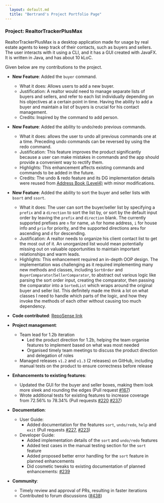 ```yaml
---
  layout: default.md
  title: "Bertrand's Project Portfolio Page"
---
```


### Project: RealtorTrackerPlusMax

RealtorTrackerPlusMax is a desktop application made for usage by real estate agents to keep track of their contacts, 
such as buyers and sellers. The user interacts with it using a CLI, and it has a GUI created with JavaFX. 
It is written in Java, and has about 10 kLoC.

Given below are my contributions to the project.

* **New Feature**: Added the `buyer` command.
  * What it does: Allows users to add a new buyer.
  * Justification: A realtor would need to manage separate lists of buyers and sellers, and refer to each list
    individually depending on his objectives at a certain point in time. Having the ability to add a buyer and maintain
    a list of buyers is crucial for his contact management.
  * Credits: Inspired by the command to add person.


* **New Feature**: Added the ability to undo/redo previous commands.
  * What it does: allows the user to undo all previous commands one at a time. Preceding undo commands can be reversed by using the redo command.
  * Justification: This feature improves the product significantly because a user can make mistakes in commands and the app should provide a convenient way to rectify them.
  * Highlights: This enhancement affects existing commands and commands to be added in the future. 
  * Credits: The undo & redo feature and its DG implementation details were reused from
    [Address Book (Level4)](https://github.com/se-edu/addressbook-level4) with minor modifications.


* **New Feature**: Added the ability to sort the buyer and seller lists with `bsort` and `ssort`.
  * What it does: The user can sort the buyer/seller list by specifying a `prefix` and a `direction` to sort the list
    by, or sort by the default input order by leaving the `prefix` and `direction` blank. The currently supported 
    prefixes are `n` for name, `ah` for home address, `i` for house info and `prio` for priority, and the supported 
    directions are`a` for ascending and `d` for descending.
  * Justification: A realtor needs to organize his client contact list to get the most out of it. An unorganized list
    would mean potentially missing out on valuable opportunities to maintain important relationships and warm leads.
  * Highlights: This enhancement required an in-depth OOP design. The implementation was challenging as it required
    implementing many new methods and classes, including `SortOrder` and `BuyerComparator`/`SellerComparator`, to 
    abstract out various logic like parsing the sort order input, creating the comparator, then passing the comparator 
    into a `SortedList` which wraps around the original buyer and seller list. This definitely made me think a lot on
    what classes I need to handle which parts of the logic, and how they invoke the methods of each other without 
    causing too much dependency.


* **Code contributed**: [RepoSense link](https://nus-cs2103-ay2324s1.github.io/tp-dashboard/?search=peasantbird&sort=groupTitle&sortWithin=title&timeframe=commit&mergegroup=&groupSelect=groupByRepos&breakdown=true&checkedFileTypes=docs~functional-code~test-code&since=2023-09-22)


* **Project management**:
  * Team lead for 1.2b iteration
    * Led the product direction for 1.2b, helping the team organise features to implement based on what was most needed
    * Organised timely team meetings to discuss the product direction and delegation of roles
  * Managed releases `v1.2` and `v1.3` (2 releases) on GitHub, including manual tests on the product to ensure 
    correctness before release


* **Enhancements to existing features**:
  * Updated the GUI for the buyer and seller boxes, making them look more sleek and rounding the edges
    (Pull request [\#167](https://github.com/AY2324S1-CS2103T-F11-3/tp/pull/167))
  * Wrote additional tests for existing features to increase coverage from 72.56% to 78.34% (Pull requests [\#220](https://github.com/AY2324S1-CS2103T-F11-3/tp/pull/220) [\#237](https://github.com/AY2324S1-CS2103T-F11-3/tp/pull/237))


* **Documentation**:
  * User Guide:
    * Added documentation for the features `sort`, `undo/redo`, `help` and `exit` (Pull requests 
      [\#227](https://github.com/AY2324S1-CS2103T-F11-3/tp/pull/227),
      [\#223](https://github.com/AY2324S1-CS2103T-F11-3/tp/pull/223))
  * Developer Guide:
    * Added implementation details of the `sort` and `undo/redo` features
    * Added test cases in the manual testing section for the `sort` feature
    * Added proposed better error handling for the `sort` feature in planned enhancements
    * Did cosmetic tweaks to existing documentation of planned enhancements: [\#239](https://github.com/AY2324S1-CS2103T-F11-3/tp/pull/239)


* **Community**:
  * Timely review and approval of PRs, resulting in faster iterations
  * Contributed to forum discussions ([\#438](https://github.com/nus-cs2103-AY2324S1/forum/issues/438))
